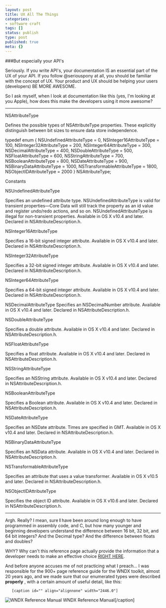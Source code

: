 ```yaml
---
layout: post
title: UX All The Things
categories:
- software craft
tags: []
status: publish
type: post
published: true
meta: {}
---
```


###But especially your API's



Seriously.  If you write API's, your documentation IS an essential part of the UX of your API.  If you follow @seriouspony at all, you should be familiar with the concept of UX.  Your product and UX should be helping your users (developers) BE MORE AWESOME.


So I ask myself, when I look at documentation like this (yes, I'm looking at you Apple), how does this make the developers using it more awesome?


****



NSAttributeType


Defines the possible types of NSAttributeType properties. These explicitly distinguish between bit sizes to ensure data store independence.


typedef enum {
NSUndefinedAttributeType = 0,
NSInteger16AttributeType = 100,
NSInteger32AttributeType = 200,
NSInteger64AttributeType = 300,
NSDecimalAttributeType = 400,
NSDoubleAttributeType = 500,
NSFloatAttributeType = 600,
NSStringAttributeType = 700,
NSBooleanAttributeType = 800,
NSDateAttributeType = 900,
NSBinaryDataAttributeType = 1000,
NSTransformableAttributeType = 1800,
NSObjectIDAttributeType = 2000
} NSAttributeType;


Constants


NSUndefinedAttributeType


Specifies an undefined attribute type.
NSUndefinedAttributeType is valid for transient properties—Core Data will still track the property as an id value and register undo/redo actions, and so on.
NSUndefinedAttributeType is illegal for non-transient properties.
Available in OS X v10.4 and later.
Declared in NSAttributeDescription.h.


NSInteger16AttributeType


Specifies a 16-bit signed integer attribute.
Available in OS X v10.4 and later.
Declared in NSAttributeDescription.h.


NSInteger32AttributeType


Specifies a 32-bit signed integer attribute.
Available in OS X v10.4 and later.
Declared in NSAttributeDescription.h.


NSInteger64AttributeType


Specifies a 64-bit signed integer attribute.
Available in OS X v10.4 and later.
Declared in NSAttributeDescription.h.


NSDecimalAttributeType
Specifies an NSDecimalNumber attribute.
Available in OS X v10.4 and later.
Declared in NSAttributeDescription.h.


NSDoubleAttributeType


Specifies a double attribute.
Available in OS X v10.4 and later.
Declared in NSAttributeDescription.h.


NSFloatAttributeType


Specifies a float attribute.
Available in OS X v10.4 and later.
Declared in NSAttributeDescription.h.


NSStringAttributeType


Specifies an NSString attribute.
Available in OS X v10.4 and later.
Declared in NSAttributeDescription.h.


NSBooleanAttributeType


Specifies a Boolean attribute.
Available in OS X v10.4 and later.
Declared in NSAttributeDescription.h.


NSDateAttributeType


Specifies an NSDate attribute.
Times are specified in GMT.
Available in OS X v10.4 and later.
Declared in NSAttributeDescription.h.


NSBinaryDataAttributeType


Specifies an NSData attribute.
Available in OS X v10.4 and later.
Declared in NSAttributeDescription.h.


NSTransformableAttributeType


Specifies an attribute that uses a value transformer.
Available in OS X v10.5 and later.
Declared in NSAttributeDescription.h.


NSObjectIDAttributeType


Specifies the object ID attribute.
Available in OS X v10.6 and later.
Declared in NSAttributeDescription.h.


****



Argh.  Really?  I mean, sure 
**I**
 have been around long enough to have programmed in assembly code, and C, but how many younger and beginning developers understand the difference between 16 bit, 32 bit, and 64 bit integers?  And the Decimal type?  And the difference between floats and doubles?


WHY?  Why can't this reference page actually provide the information that a developer needs to make an effective choice 
[RIGHT HERE](https://developer.apple.com/library/mac/documentation/cocoa/reference/CoreDataFramework/Classes/NSAttributeDescription_Class/reference.html#//apple_ref/doc/uid/TP30001175-BAJBGGIB).


And before anyone accuses me of not practicing what I preach... I was responsible for the 900+ page reference guide for the WNDX toolkit, almost 20 years ago, and we made sure that our enumerated types were described 
**properly**
, with a certain amount of useful detail, like this:
  
       [caption id="" align="alignnone" width="2446.0"]
![WNDX Reference Manual](/squarespace_images/static_50d2902fe4b0959a0871a12c_50d29313e4b04687d9db349f_52a251b4e4b0e77c563c2387_1386369469237_Screen+Shot+2013-12-06+at+3.25.00+PM.png.00+PM.png) WNDX Reference Manual[/caption]
